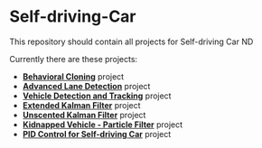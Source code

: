 # Self-driving-Car
This repository should contain all projects for Self-driving Car ND

Currently there are these projects:

- [**Behavioral Cloning**](Behavioral_Cloning) project
- [**Advanced Lane Detection**](Advanced_Lane_Detection) project
- [**Vehicle Detection and Tracking**](Vehicle_Detection_and_Tracking) project
- [**Extended Kalman Filter**](Extended_Kalman_Filter) project
- [**Unscented Kalman Filter**](Unscented_Kalman_Filter) project
- [**Kidnapped Vehicle - Particle Filter**](Kidnapped_Vehicle_Particle_Filter) project
- [**PID Control for Self-driving Car**](PID_Control) project
